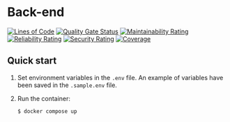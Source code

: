 # Back-end

[![Lines of Code](https://sonar.moeinarabi.ir/api/project_badges/measure?project=hotel_backend&metric=ncloc&token=sqb_6a37cf77c65b923e3d4e9a0b55550b1b1fe3e43c)](https://sonar.moeinarabi.ir/dashboard?id=hotel_backend)
[![Quality Gate Status](https://sonar.moeinarabi.ir/api/project_badges/measure?project=hotel_backend&metric=alert_status&token=sqb_6a37cf77c65b923e3d4e9a0b55550b1b1fe3e43c)](https://sonar.moeinarabi.ir/dashboard?id=hotel_backend)
[![Maintainability Rating](https://sonar.moeinarabi.ir/api/project_badges/measure?project=hotel_backend&metric=software_quality_maintainability_rating&token=sqb_6a37cf77c65b923e3d4e9a0b55550b1b1fe3e43c)](https://sonar.moeinarabi.ir/dashboard?id=hotel_backend)
[![Reliability Rating](https://sonar.moeinarabi.ir/api/project_badges/measure?project=hotel_backend&metric=software_quality_reliability_rating&token=sqb_6a37cf77c65b923e3d4e9a0b55550b1b1fe3e43c)](https://sonar.moeinarabi.ir/dashboard?id=hotel_backend)
[![Security Rating](https://sonar.moeinarabi.ir/api/project_badges/measure?project=hotel_backend&metric=software_quality_security_rating&token=sqb_6a37cf77c65b923e3d4e9a0b55550b1b1fe3e43c)](https://sonar.moeinarabi.ir/dashboard?id=hotel_backend)
[![Coverage](https://sonar.moeinarabi.ir/api/project_badges/measure?project=hotel_backend&metric=coverage&token=sqb_6a37cf77c65b923e3d4e9a0b55550b1b1fe3e43c)](https://sonar.moeinarabi.ir/dashboard?id=hotel_backend)

## Quick start

1. Set environment variables in the `.env` file. An example of variables have been saved in the `.sample.env` file.

2. Run the container:
    ```shell
    $ docker compose up
    ```